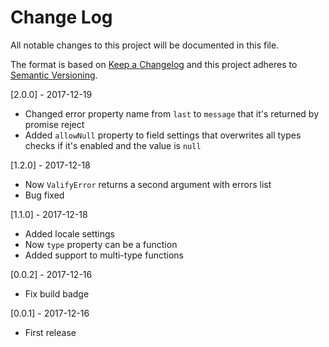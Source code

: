 # Change Log
All notable changes to this project will be documented in this file.

The format is based on [Keep a Changelog](http://keepachangelog.com/)
and this project adheres to [Semantic Versioning](http://semver.org/).

[2.0.0] - 2017-12-19
- Changed error property name from `last` to `message` that it's returned by promise reject
- Added `allowNull` property to field settings that overwrites all types checks if it's enabled and the value is `null`

[1.2.0] - 2017-12-18
- Now `ValifyError` returns a second argument with errors list
- Bug fixed

[1.1.0] - 2017-12-18
- Added locale settings
- Now `type` property can be a function
- Added support to multi-type functions

[0.0.2] - 2017-12-16
- Fix build badge

[0.0.1] - 2017-12-16
- First release